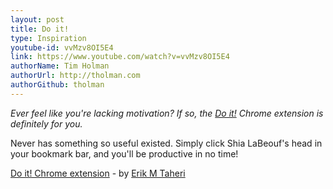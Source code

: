 ```yaml
---
layout: post
title: Do it!
type: Inspiration
youtube-id: vvMzv8OI5E4
link: https://www.youtube.com/watch?v=vvMzv8OI5E4
authorName: Tim Holman
authorUrl: http://tholman.com
authorGithub: tholman
---
```


_Ever feel like you're lacking motivation? If so, the [Do it!](https://chrome.google.com/webstore/detail/do-it/eppncnmppghbndacgkideegigaminkfg?hl=en) Chrome extension is definitely for you._

Never has something so useful existed. Simply click Shia LaBeouf's head in your bookmark bar, and you'll be productive in no time!

[Do it! Chrome extension](https://chrome.google.com/webstore/detail/do-it/eppncnmppghbndacgkideegigaminkfg?hl=en) - by [Erik M Taheri](http://taheri.io/)
